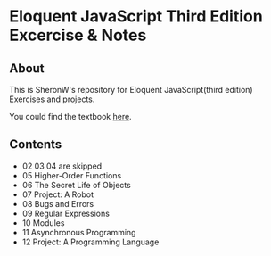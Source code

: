 # Eloquent JavaScript Third Edition Excercise & Notes
## About
This is SheronW's repository for Eloquent JavaScript(third edition) Exercises and projects.

You could find the textbook [here](http://eloquentjavascript.net/).
## Contents
- 02 03 04 are skipped
- 05 Higher-Order Functions
- 06 The Secret Life of Objects
- 07 Project: A Robot
- 08 Bugs and Errors
- 09 Regular Expressions
- 10 Modules
- 11 Asynchronous Programming
- 12 Project: A Programming Language
